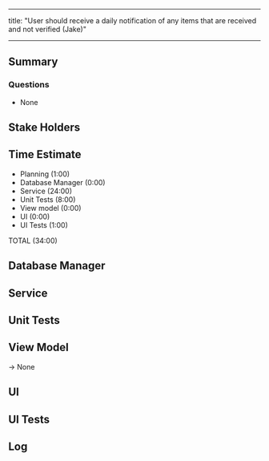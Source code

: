 
---

title: "User should receive a daily notification of any items that are received and not verified (Jake)"

---




## Summary



### Questions

- None

## Stake Holders



## Time Estimate

- Planning (1:00)
- Database Manager (0:00)
- Service (24:00)
- Unit Tests (8:00)
- View model (0:00)
- UI (0:00)
- UI Tests (1:00)

TOTAL (34:00)

## Database Manager


## Service



## Unit Tests


## View Model

-> None

## UI


## UI Tests


## Log

